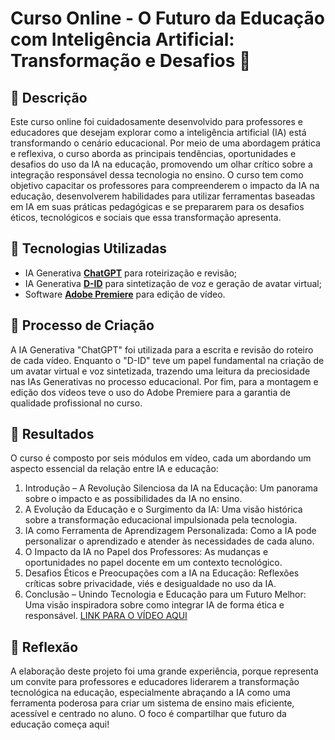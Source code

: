 # Curso Online - O Futuro da Educação com Inteligência Artificial: Transformação e Desafios 🎥

## 📒 Descrição
Este curso online foi cuidadosamente desenvolvido para professores e educadores que desejam explorar como a inteligência artificial (IA) está transformando o cenário educacional. Por meio de uma abordagem prática e reflexiva, o curso aborda as principais tendências, oportunidades e desafios do uso da IA na educação, promovendo um olhar crítico sobre a integração responsável dessa tecnologia no ensino. O curso tem como objetivo capacitar os professores para compreenderem o impacto da IA na educação, desenvolverem habilidades para utilizar ferramentas baseadas em IA em suas práticas pedagógicas e se prepararem para os desafios éticos, tecnológicos e sociais que essa transformação apresenta.

## 🤖 Tecnologias Utilizadas
- IA Generativa **[ChatGPT](https://chat.openai.com)** para roteirização e revisão;
- IA Generativa **[D-ID](https://www.d-id.com)** para sintetização de voz e geração de avatar virtual;
- Software **[Adobe Premiere](https://www.adobe.com/products/premiere.html)** para edição de vídeo.


## 🧐 Processo de Criação
A IA Generativa "ChatGPT" foi utilizada para a escrita e revisão do roteiro de cada vídeo. Enquanto o "D-ID" teve um papel fundamental na criação de um avatar virtual e voz sintetizada, trazendo uma leitura da preciosidade nas IAs Generativas no processo educacional. Por fim, para a montagem e edição dos vídeos teve o uso do Adobe Premiere para a garantia de qualidade profissional no curso.

## 🚀 Resultados
O curso é composto por seis módulos em vídeo, cada um abordando um aspecto essencial da relação entre IA e educação:
1. Introdução – A Revolução Silenciosa da IA na Educação: Um panorama sobre o impacto e as possibilidades da IA no ensino.
2. A Evolução da Educação e o Surgimento da IA: Uma visão histórica sobre a transformação educacional impulsionada pela tecnologia.
3. IA como Ferramenta de Aprendizagem Personalizada: Como a IA pode personalizar o aprendizado e atender às necessidades de cada aluno.
4. O Impacto da IA no Papel dos Professores: As mudanças e oportunidades no papel docente em um contexto tecnológico.
5. Desafios Éticos e Preocupações com a IA na Educação: Reflexões críticas sobre privacidade, viés e desigualdade no uso da IA.
6. Conclusão – Unindo Tecnologia e Educação para um Futuro Melhor: Uma visão inspiradora sobre como integrar IA de forma ética e responsável.
[LINK PARA O VÍDEO AQUI]()

## 💭 Reflexão
A elaboração deste projeto foi uma grande experiência, porque representa um convite para professores e educadores liderarem a transformação tecnológica na educação, especialmente abraçando a IA como uma ferramenta poderosa para criar um sistema de ensino mais eficiente, acessível e centrado no aluno. O foco é compartilhar que futuro da educação começa aqui!
